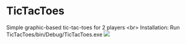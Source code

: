 TicTacToes
======
 Simple graphic-based tic-tac-toes for 2 players
<br\>
 Installation: Run TicTacToes/bin/Debug/TicTacToes.exe
<img src="https://user-images.githubusercontent.com/23034890/34440482-9676be06-ecc6-11e7-93f8-9087d2ad0ce4.jpg">
